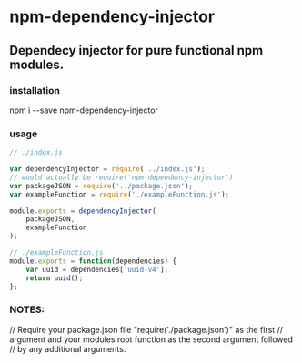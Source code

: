 # npm-dependency-injector
## Dependecy injector for pure functional npm modules.
### installation
npm i --save npm-dependency-injector
### usage
```javascript
// ./index.js

var dependencyInjector = require('../index.js');
// would actually be require('npm-dependency-injector')
var packageJSON = require('../package.json');
var exampleFunction = require('./exampleFunction.js');

module.exports = dependencyInjector(
    packageJSON,
    exampleFunction
);

// ./exampleFunction.js
module.exports = function(dependencies) {
    var uuid = dependencies['uuid-v4'];
    return uuid();
};
```
### NOTES:
// Require your package.json file "require('./package.json')" as the first
// argument and your modules root function as the second argument followed
// by any additional arguments.
